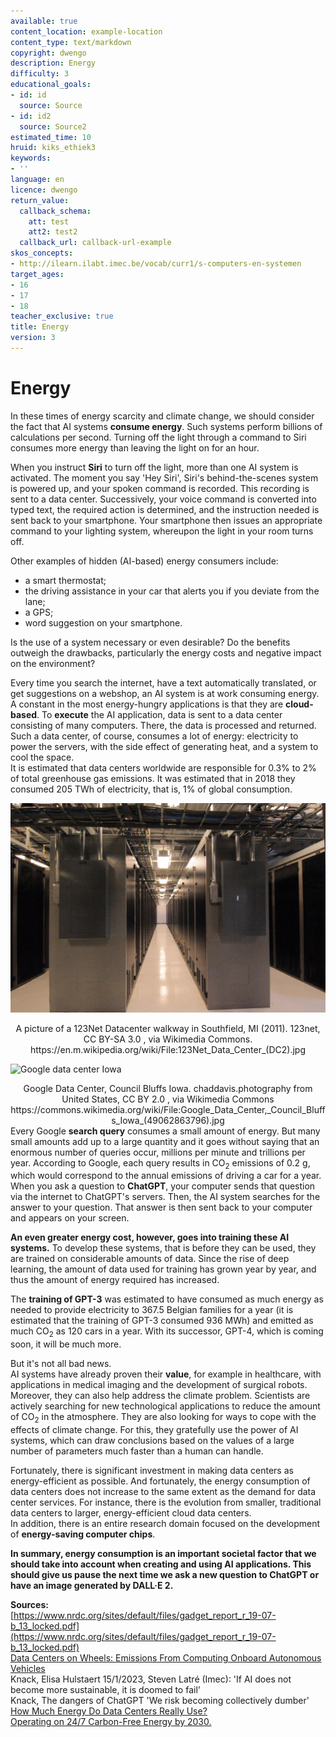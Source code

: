 ```yaml
---
available: true
content_location: example-location
content_type: text/markdown
copyright: dwengo
description: Energy
difficulty: 3
educational_goals:
- id: id
  source: Source
- id: id2
  source: Source2
estimated_time: 10
hruid: kiks_ethiek3
keywords:
- ''
language: en
licence: dwengo
return_value:
  callback_schema:
    att: test
    att2: test2
  callback_url: callback-url-example
skos_concepts:
- http://ilearn.ilabt.imec.be/vocab/curr1/s-computers-en-systemen
target_ages:
- 16
- 17
- 18
teacher_exclusive: true
title: Energy
version: 3
---
```

# Energy

In these times of energy scarcity and climate change, we should consider the fact that AI systems **consume energy**. Such systems perform billions of calculations per second. Turning off the light through a command to Siri consumes more energy than leaving the light on for an hour.

<div class="alert alert-box alert-success">
    When you instruct <b>Siri</b> to turn off the light, more than one AI system is activated. The moment you say 'Hey Siri', Siri's behind-the-scenes system is powered up, and your spoken command is recorded. This recording is sent to a data center. Successively, your voice command is converted into typed text, the required action is determined, and the instruction needed is sent back to your smartphone. Your smartphone then issues an appropriate command to your lighting system, whereupon the light in your room turns off.
</div> 

Other examples of hidden (AI-based) energy consumers include:
- a smart thermostat;
- the driving assistance in your car that alerts you if you deviate from the lane;
- a GPS;
- word suggestion on your smartphone.

Is the use of a system necessary or even desirable? Do the benefits outweigh the drawbacks, particularly the energy costs and negative impact on the environment?

Every time you search the internet, have a text automatically translated, or get suggestions on a webshop, an AI system is at work consuming energy. A constant in the most energy-hungry applications is that they are **cloud-based**. To **execute** the AI application, data is sent to a data center consisting of many computers. There, the data is processed and returned.<br>
Such a data center, of course, consumes a lot of energy: electricity to power the servers, with the side effect of generating heat, and a system to cool the space.<br>
It is estimated that data centers worldwide are responsible for 0.3% to 2% of total greenhouse gas emissions. It was estimated that in 2018 they consumed 205 TWh of electricity, that is, 1% of global consumption.

![Data center](embed/datacenter.jpg "Data center")
<center>A picture of a 123Net Datacenter walkway in Southfield, MI (2011). 123net, CC BY-SA 3.0 <https://creativecommons.org/licenses/by-sa/3.0>, via Wikimedia Commons. https://en.m.wikipedia.org/wiki/File:123Net_Data_Center_(DC2).jpg </center>
    
![Google data center Iowa](embed/googledatacenteriowa.jpg "Google data center Iowa")   
<center>Google Data Center, Council Bluffs Iowa. chaddavis.photography from United States, CC BY 2.0 <https://creativecommons.org/licenses/by/2.0>, via Wikimedia Commons https://commons.wikimedia.org/wiki/File:Google_Data_Center,_Council_Bluffs_Iowa_(49062863796).jpg </center>

<div class="alert alert-box alert-success">
    Every Google <b>search query</b> consumes a small amount of energy. But many small amounts add up to a large quantity and it goes without saying that an enormous number of queries occur, millions per minute and trillions per year. According to Google, each query results in CO<sub>2</sub> emissions of 0.2 g, which would correspond to the annual emissions of driving a car for a year.
</div> 

<div class="alert alert-box alert-success">
    When you ask a question to <b>ChatGPT</b>, your computer sends that question via the internet to ChatGPT's servers. Then, the AI system searches for the answer to your question. That answer is then sent back to your computer and appears on your screen.
</div>

**An even greater energy cost, however, goes into training these AI systems.** To develop these systems, that is before they can be used, they are trained on considerable amounts of data. Since the rise of deep learning, the amount of data used for training has grown year by year, and thus the amount of energy required has increased.

<div class="alert alert-box alert-success">
    The <b>training of GPT-3</b> was estimated to have consumed as much energy as needed to provide electricity to 367.5 Belgian families for a year (it is estimated that the training of GPT-3 consumed 936 MWh) and emitted as much CO<sub>2</sub> as 120 cars in a year. With its successor, GPT-4, which is coming soon, it will be much more.
</div>

But it's not all bad news.<br>
AI systems have already proven their **value**, for example in healthcare, with applications in medical imaging and the development of surgical robots.
Moreover, they can also help address the climate problem. Scientists are actively searching for new technological applications to reduce the amount of CO<sub>2</sub> in the atmosphere. They are also looking for ways to cope with the effects of climate change. For this, they gratefully use the power of AI systems, which can draw conclusions based on the values of a large number of parameters much faster than a human can handle.

Fortunately, there is significant investment in making data centers as energy-efficient as possible. And fortunately, the energy consumption of data centers does not increase to the same extent as the demand for data center services. For instance, there is the evolution from smaller, traditional data centers to larger, energy-efficient cloud data centers.<br>
In addition, there is an entire research domain focused on the development of **energy-saving computer chips**.

**In summary, energy consumption is an important societal factor that we should take into account when creating and using AI applications. This should give us pause the next time we ask a new question to ChatGPT or have an image generated by DALL·E 2.**

**Sources:**<br>
[https://www.nrdc.org/sites/default/files/gadget_report_r_19-07-b_13_locked.pdf](https://www.nrdc.org/sites/default/files/gadget_report_r_19-07-b_13_locked.pdf) <br>
[Data Centers on Wheels: Emissions From Computing Onboard Autonomous Vehicles](https://ieeexplore.ieee.org/document/9942310)<br>
Knack, Elisa Hulstaert 15/1/2023, Steven Latré (Imec): 'If AI does not become more sustainable, it is doomed to fail'<br>
Knack, The dangers of ChatGPT 'We risk becoming collectively dumber'<br>
[How Much Energy Do Data Centers Really Use?](https://energyinnovation.org/2020/03/17/how-much-energy-do-data-centers-really-use/)<br>
[Operating on 24/7 Carbon-Free Energy by 2030.](https://sustainability.google/progress/energy/)